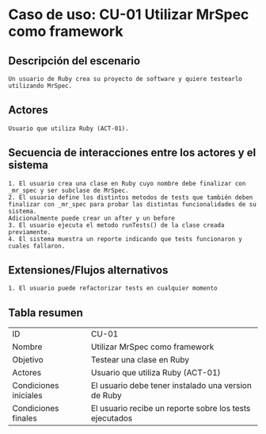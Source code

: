 # Caso de uso: CU-01 Utilizar MrSpec como framework

## Descripción del escenario
    Un usuario de Ruby crea su proyecto de software y quiere testearlo utilizando MrSpec.
    
## Actores
    Usuario que utiliza Ruby (ACT-01).

## Secuencia de interacciones entre los actores y el sistema
    1. El usuario crea una clase en Ruby cuyo nombre debe finalizar con _mr_spec y ser subclase de MrSpec.
    2. El usuario define los distintos metodos de tests que también deben finalizar con _mr_spec para probar las distintas funcionalidades de su sistema.
    Adicionalmente puede crear un after y un before
    3. El usuario ejecuta el metodo runTests() de la clase creada previamente.
    4. El sistema muestra un reporte indicando que tests funcionaron y cuales fallaron.

## Extensiones/Flujos alternativos
    1. El usuario puede refactorizar tests en cualquier momento

## Tabla resumen

|                       |                                                           |
| --------------------- | ------                                                    |
| ID                    | CU-01                                                     |
| Nombre                | Utilizar MrSpec como framework                            |
| Objetivo              | Testear una clase en Ruby                                 |
| Actores               | Usuario que utiliza Ruby (ACT-01)                         |
| Condiciones iniciales | El usuario debe tener instalado una version de Ruby       |
| Condiciones finales   | El usuario recibe un reporte sobre los tests ejecutados   |
    